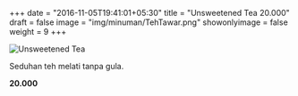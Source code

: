 +++
date = "2016-11-05T19:41:01+05:30"
title = "Unsweetened Tea 20.000"
draft = false
image = "img/minuman/TehTawar.png"
showonlyimage = false
weight = 9
+++

![Unsweetened Tea][1]

Seduhan teh melati tanpa gula.

**20.000**

[1]: /img/minuman/TehTawar.png
